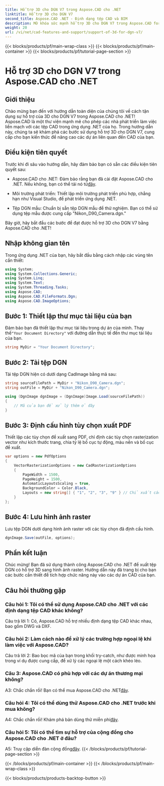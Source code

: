 ```yaml
---
title: Hỗ trợ 3D cho DGN V7 trong Aspose.CAD cho .NET
linktitle: Hỗ trợ 3D cho DGN V7
second_title: Aspose.CAD .NET - Định dạng tệp CAD và BIM
description: Mở khóa sức mạnh hỗ trợ 3D cho DGN V7 trong Aspose.CAD for .NET. Thực hiện theo hướng dẫn từng bước của chúng tôi.
weight: 20
url: /vi/net/cad-features-and-support/support-of-3d-for-dgn-v7/
---
```


{{< blocks/products/pf/main-wrap-class >}}
{{< blocks/products/pf/main-container >}}
{{< blocks/products/pf/tutorial-page-section >}}

# Hỗ trợ 3D cho DGN V7 trong Aspose.CAD cho .NET

## Giới thiệu

Chào mừng bạn đến với hướng dẫn toàn diện của chúng tôi về cách tận dụng sự hỗ trợ của 3D cho DGN V7 trong Aspose.CAD cho .NET! Aspose.CAD là một thư viện mạnh mẽ cho phép các nhà phát triển làm việc liền mạch với các tệp CAD trong ứng dụng .NET của họ. Trong hướng dẫn này, chúng ta sẽ khám phá các bước sử dụng hỗ trợ 3D cho DGN V7, cung cấp cho bạn kiến thức để nâng cao các dự án liên quan đến CAD của bạn.

## Điều kiện tiên quyết

Trước khi đi sâu vào hướng dẫn, hãy đảm bảo bạn có sẵn các điều kiện tiên quyết sau:

-  Aspose.CAD cho .NET: Đảm bảo rằng bạn đã cài đặt Aspose.CAD cho .NET. Nếu không, bạn có thể tải nó từ[đây](https://releases.aspose.com/cad/net/).

- Môi trường phát triển: Thiết lập môi trường phát triển phù hợp, chẳng hạn như Visual Studio, để phát triển ứng dụng .NET.

- Tệp DGN mẫu: Chuẩn bị sẵn tệp DGN mẫu để thử nghiệm. Bạn có thể sử dụng tệp mẫu được cung cấp "Nikon_D90_Camera.dgn."

Bây giờ, hãy bắt đầu các bước để đạt được hỗ trợ 3D cho DGN V7 bằng Aspose.CAD cho .NET!

## Nhập không gian tên

Trong ứng dụng .NET của bạn, hãy bắt đầu bằng cách nhập các vùng tên cần thiết:

```csharp
using System;
using System.Collections.Generic;
using System.Linq;
using System.Text;
using System.Threading.Tasks;
using Aspose.CAD;
using Aspose.CAD.FileFormats.Dgn;
using Aspose.CAD.ImageOptions;
```

## Bước 1: Thiết lập thư mục tài liệu của bạn

 Đảm bảo bạn đã thiết lập thư mục tài liệu trong dự án của mình. Thay thế`"Your Document Directory"` với đường dẫn thực tế đến thư mục tài liệu của bạn.

```csharp
string MyDir = "Your Document Directory";
```

## Bước 2: Tải tệp DGN

Tải tệp DGN hiện có dưới dạng CadImage bằng mã sau:

```csharp
string sourceFilePath = MyDir + "Nikon_D90_Camera.dgn";
string outFile = MyDir + "Nikon_D90_Camera.dgn";

using (DgnImage dgnImage = (DgnImage)Image.Load(sourceFilePath))
{
    // Mã của bạn để xử lý thêm ở đây
}
```

## Bước 3: Định cấu hình tùy chọn xuất PDF

Thiết lập các tùy chọn để xuất sang PDF, chỉ định các tùy chọn rasterization vector như kích thước trang, chia tỷ lệ bố cục tự động, màu nền và bố cục để xuất.

```csharp
var options = new PdfOptions
{
    VectorRasterizationOptions = new CadRasterizationOptions
    {
        PageWidth = 1500,
        PageHeight = 1500,
        AutomaticLayoutsScaling = true,
        BackgroundColor = Color.Black,
        Layouts = new string[] { "1", "2", "3", "9" } // Chỉ xuất các chế độ xem được chỉ định
    }
};
```

## Bước 4: Lưu hình ảnh raster

Lưu tệp DGN dưới dạng hình ảnh raster với các tùy chọn đã định cấu hình.

```csharp
dgnImage.Save(outFile, options);
```

## Phần kết luận

Chúc mừng! Bạn đã sử dụng thành công Aspose.CAD cho .NET để xuất tệp DGN có hỗ trợ 3D sang hình ảnh raster. Hướng dẫn này đã trang bị cho bạn các bước cần thiết để tích hợp chức năng này vào các dự án CAD của bạn.

## Câu hỏi thường gặp

### Câu hỏi 1: Tôi có thể sử dụng Aspose.CAD cho .NET với các định dạng tệp CAD khác không?

Câu trả lời 1: Có, Aspose.CAD hỗ trợ nhiều định dạng tệp CAD khác nhau, bao gồm DWG và DXF.

### Câu hỏi 2: Làm cách nào để xử lý các trường hợp ngoại lệ khi làm việc với Aspose.CAD?

Câu trả lời 2: Bao bọc mã của bạn trong khối try-catch, như được minh họa trong ví dụ được cung cấp, để xử lý các ngoại lệ một cách khéo léo.

### Câu 3: Aspose.CAD có phù hợp với các dự án thương mại không?

 A3: Chắc chắn rồi! Bạn có thể mua Aspose.CAD cho .NET[đây](https://purchase.aspose.com/buy).

### Câu hỏi 4: Tôi có thể dùng thử Aspose.CAD cho .NET trước khi mua không?

A4: Chắc chắn rồi! Khám phá bản dùng thử miễn phí[đây](https://releases.aspose.com/).

### Câu hỏi 5: Tôi có thể tìm sự hỗ trợ của cộng đồng cho Aspose.CAD cho .NET ở đâu?

 A5: Truy cập diễn đàn cộng đồng[đây](https://forum.aspose.com/c/cad/19).
{{< /blocks/products/pf/tutorial-page-section >}}

{{< /blocks/products/pf/main-container >}}
{{< /blocks/products/pf/main-wrap-class >}}

{{< blocks/products/products-backtop-button >}}
